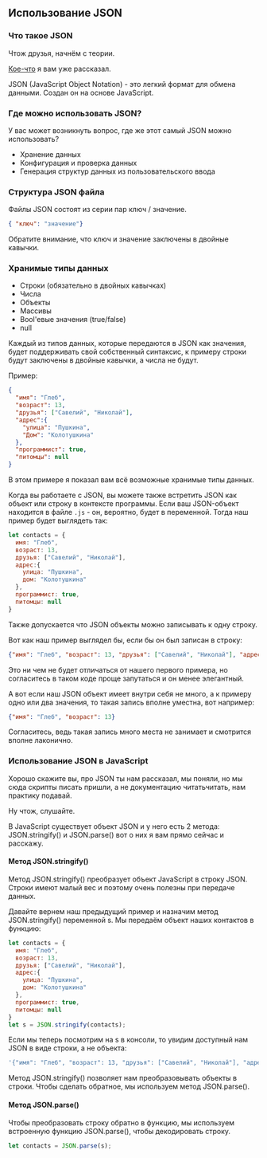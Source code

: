 ## Использование JSON

### Что такое JSON

Чтож друзья, начнём с теории. 

[Кое-что](https://github.com/TheFantomKiller420/CLEO-Redux-rus-local/blob/master/readme.md#json) я вам уже рассказал. 

JSON (JavaScript Object Notation) - это легкий формат для обмена данными. Создан он на основе JavaScript. 

### Где можно использовать JSON? 

У вас может возникнуть вопрос, где же этот самый JSON можно использовать? 

- Хранение данных
- Конфигурация и проверка данных
- Генерация структур данных из пользовательского ввода

### Структура JSON файла

Файлы JSON состоят из серии пар ключ / значение.

```json
{ "ключ": "значение"}
```

Обратите внимание, что ключ и значение заключены в двойные кавычки.

### Хранимые типы данных

- Строки (обязательно в двойных кавычках)
- Числа
- Объекты
- Массивы
- Bool'евые значения (true/false)
- null

Каждый из типов данных, которые передаются в JSON как значения, будет поддерживать свой собственный синтаксис, к примеру строки будут заключены в двойные кавычки, а числа не будут. 

Пример:

```json
{
  "имя": "Глеб", 
  "возраст": 13,
  "друзья": ["Савелий", "Николай"], 
  "адрес":{
    "улица": "Пушкина", 
    "Дом": "Колотушкина"
  }, 
  "программист": true, 
  "питомцы": null
}
```

В этом примере я показал вам всё возможные хранимые типы данных. 

Когда вы работаете с JSON, вы можете также встретить JSON как объект или строку в контексте программы. Если ваш JSON-объект находится в файле `.js` - он, вероятно, будет в переменной. Тогда наш пример будет выглядеть так:

```js
let contacts = {
  имя: "Глеб", 
  возраст: 13,
  друзья: ["Савелий", "Николай"], 
  адрес:{
    улица: "Пушкина", 
    дом: "Колотушкина"
  }, 
  программист: true, 
  питомцы: null
}
```

Также допускается что JSON объекты можно записывать к одну строку. 

Вот как наш пример выглядел бы, если бы он был записан в строку:

```json
{"имя": "Глеб", "возраст": 13, "друзья": ["Савелий", "Николай"], "адрес":{ "улица": "Пушкина", "дом": "Колотушкина" }, "программист": true, "питомцы": null}
```

Это ни чем не будет отличаться от нашего первого примера, но согласитесь в таком коде проще запутаться и он менее элегантный. 

А вот если наш JSON объект имеет внутри себя не много, а к примеру одно или два значения, то такая запись вполне уместна, вот например:

```json
{"имя": "Глеб", "возраст": 13}
```

Согласитесь, ведь такая запись много места не занимает и смотрится вполне лаконично. 

### Использование JSON в JavaScript

Хорошо скажите вы, про JSON ты нам рассказал, мы поняли, но мы сюда скрипты писать пришли, а не документацию читатьчитать, нам практику подавай. 

Ну чтож, слушайте. 

В JavaScript существует объект JSON и у него есть 2 метода: JSON.stringify() и JSON.parse() вот о них я вам прямо сейчас и расскажу. 

#### Метод JSON.stringify()

Метод JSON.stringify() преобразует объект JavaScript в строку JSON. Строки имеют малый вес и поэтому очень полезны при передаче данных. 

Давайте вернем наш предыдущий пример и назначим метод JSON.stringify() переменной s. Мы передаём объект наших контактов в функцию:

```js
let contacts = {
  имя: "Глеб", 
  возраст: 13,
  друзья: ["Савелий", "Николай"], 
  адрес:{
    улица: "Пушкина", 
    дом: "Колотушкина"
  }, 
  программист: true, 
  питомцы: null
}
let s = JSON.stringify(contacts);
```

Если мы теперь посмотрим на s в консоли, то увидим доступный нам JSON в виде строки, а не объекта:

```js
'{"имя": "Глеб", "возраст": 13, "друзья": ["Савелий", "Николай"], "адрес":{ "улица": "Пушкина", "дом": "Колотушкина" }, "программист": true, "питомцы": null}'
```

Метод JSON.stringify() позволяет нам преобразовывать объекты в строки. Чтобы сделать обратное, мы используем метод JSON.parse().

#### Метод JSON.parse()

Чтобы преобразовать строку обратно в функцию, мы используем встроенную функцию JSON.parse(), чтобы декодировать строку.

```js
let contacts = JSON.parse(s);
```
